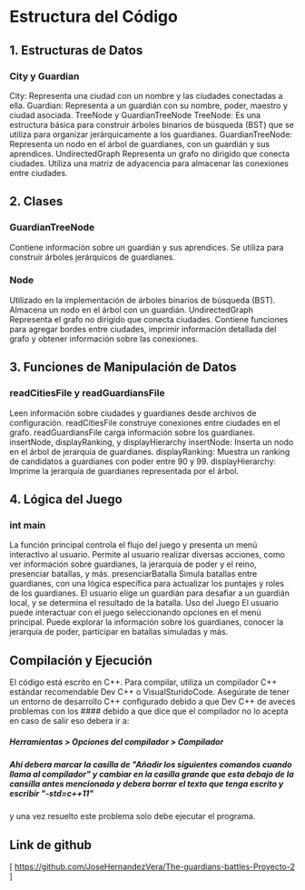 
# Estructura del Código
## 1. Estructuras de Datos
### City y Guardian
City: Representa una ciudad con un nombre y las ciudades conectadas a ella.
Guardian: Representa a un guardián con su nombre, poder, maestro y ciudad asociada.
TreeNode y GuardianTreeNode
TreeNode: Es una estructura básica para construir árboles binarios de búsqueda (BST) que se utiliza para organizar jerárquicamente a los guardianes.
GuardianTreeNode: Representa un nodo en el árbol de guardianes, con un guardián y sus aprendices.
UndirectedGraph
Representa un grafo no dirigido que conecta ciudades.
Utiliza una matriz de adyacencia para almacenar las conexiones entre ciudades.
## 2. Clases
### GuardianTreeNode
Contiene información sobre un guardián y sus aprendices.
Se utiliza para construir árboles jerárquicos de guardianes.
### Node
Utilizado en la implementación de árboles binarios de búsqueda (BST).
Almacena un nodo en el árbol con un guardián.
UndirectedGraph
Representa el grafo no dirigido que conecta ciudades.
Contiene funciones para agregar bordes entre ciudades, imprimir información detallada del grafo y obtener información sobre las conexiones.
## 3. Funciones de Manipulación de Datos
### readCitiesFile y readGuardiansFile
Leen información sobre ciudades y guardianes desde archivos de configuración.
readCitiesFile construye conexiones entre ciudades en el grafo.
readGuardiansFile carga información sobre los guardianes.
insertNode, displayRanking, y displayHierarchy
insertNode: Inserta un nodo en el árbol de jerarquía de guardianes.
displayRanking: Muestra un ranking de candidatos a guardianes con poder entre 90 y 99.
displayHierarchy: Imprime la jerarquía de guardianes representada por el árbol.
## 4. Lógica del Juego
### int main
La función principal controla el flujo del juego y presenta un menú interactivo al usuario.
Permite al usuario realizar diversas acciones, como ver información sobre guardianes, la jerarquía de poder y el reino, presenciar batallas, y más.
presenciarBatalla
Simula batallas entre guardianes, con una lógica específica para actualizar los puntajes y roles de los guardianes.
El usuario elige un guardián para desafiar a un guardián local, y se determina el resultado de la batalla.
Uso del Juego
El usuario puede interactuar con el juego seleccionando opciones en el menú principal. Puede explorar la información sobre los guardianes, conocer la jerarquía de poder, participar en batallas simuladas y más.

## Compilación y Ejecución
El código está escrito en C++. Para compilar, utiliza un compilador C++ estándar recomendable Dev C++ o VisualSturidoCode. Asegúrate de tener un entorno de desarrollo C++ configurado debido a que Dev C++ de aveces problemas con los #### debido a que dice que el compilador no lo acepta en caso de salir eso debera ir a:
##### Herramientas > Opciones del compilador > Compilador 
##### Ahi debera marcar la casilla de "Añadir los siguientes comandos cuando llama al compilador" y cambiar en la casilla grande que esta debajo de la cansilla antes mencionada y debera borrar el texto que tenga escrito y escribir "-std=c++11"
y una vez resuelto este problema solo debe ejecutar el programa.

## Link de github
[ https://github.com/JoseHernandezVera/The-guardians-battles-Proyecto-2 ]
